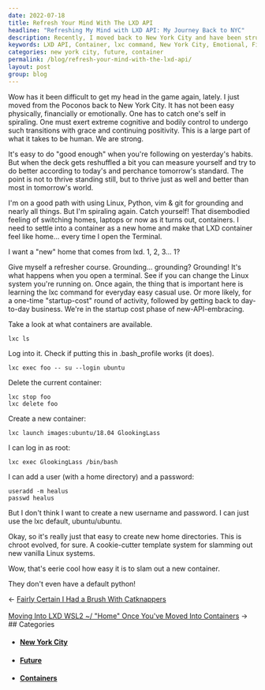 ```yaml
---
date: 2022-07-18
title: Refresh Your Mind With The LXD API
headline: "Refreshing My Mind with LXD API: My Journey Back to NYC"
description: Recently, I moved back to New York City and have been struggling both emotionally and financially. To thrive in tomorrow's world, I'm learning the LXD API to create containers and refresh my mind. With the lxc command, I can easily create a new container, even adding a user and password if I want. I'm amazed at how quickly I can create a container, and can't wait to see what the future holds.
keywords: LXD API, Container, lxc command, New York City, Emotional, Financial, Thrive, Tomorrow's World, User, Password, Create, Easily, Future
categories: new york city, future, container
permalink: /blog/refresh-your-mind-with-the-lxd-api/
layout: post
group: blog
---
```



Wow has it been difficult to get my head in the game again, lately. I just
moved from the Poconos back to New York City. It has not been easy physically,
financially or emotionally. One has to catch one's self in spiraling. One must
exert extreme cognitive and bodily control to undergo such transitions with
grace and continuing positivity. This is a large part of what it takes to be
human. We are strong.

It's easy to do "good enough" when you're following on yesterday's habits. But
when the deck gets reshuffled a bit you can measure yourself and try to do
better according to today's and perchance tomorrow's standard. The point is not
to thrive standing still, but to thrive just as well and better than most in
tomorrow's world.

I'm on a good path with using Linux, Python, vim & git for grounding and nearly
all things. But I'm spiraling again. Catch yourself! That disembodied feeling
of switching homes, laptops or now as it turns out, containers. I need to
settle into a container as a new home and make that LXD container feel like
home... every time I open the Terminal.

I want a "new" home that comes from lxd. 1, 2, 3... 1?

Give myself a refresher course. Grounding... grounding? Grounding! It's what
happens when you open a terminal. See if you can change the Linux system you're
running on. Once again, the thing that is important here is learning the lxc
command for everyday easy casual use. Or more likely, for a one-time
"startup-cost" round of activity, followed by getting back to day-to-day
business. We're in the startup cost phase of new-API-embracing.

Take a look at what containers are available.

    lxc ls

Log into it. Check if putting this in .bash_profile works (it does).

    lxc exec foo -- su --login ubuntu

Delete the current container:

    lxc stop foo
    lxc delete foo

Create a new container:

    lxc launch images:ubuntu/18.04 GlookingLass

I can log in as root:

    lxc exec GlookingLass /bin/bash

I can add a user (with a home directory) and a password:

    useradd -m healus
    passwd healus

But I don't think I want to create a new username and password. I can just use
the lxc default, ubuntu/ubuntu.

Okay, so it's really just that easy to create new home directories. This is
chroot evolved, for sure. A cookie-cutter template system for slamming out new
vanilla Linux systems.

Wow, that's eerie cool how easy it is to slam out a new container.

They don't even have a default python!


<div class="arrow-links"><div class="post-nav-prev"><span class="arrow">&larr;&nbsp;</span><a href="/blog/fairly-certain-i-had-a-brush-with-catknappers/">Fairly Certain I Had a Brush With Catknappers</a></div> &nbsp; <div class="post-nav-next"><a href="/blog/moving-into-lxd-wsl2-home-once-you-ve-moved-into-containers/">Moving Into LXD WSL2 ~/ "Home" Once You've Moved Into Containers</a><span class="arrow">&nbsp;&rarr;</span></div></div>
## Categories

<ul>
<li><h4><a href='/new-york-city/'>New York City</a></h4></li>
<li><h4><a href='/future/'>Future</a></h4></li>
<li><h4><a href='/container/'>Containers</a></h4></li></ul>